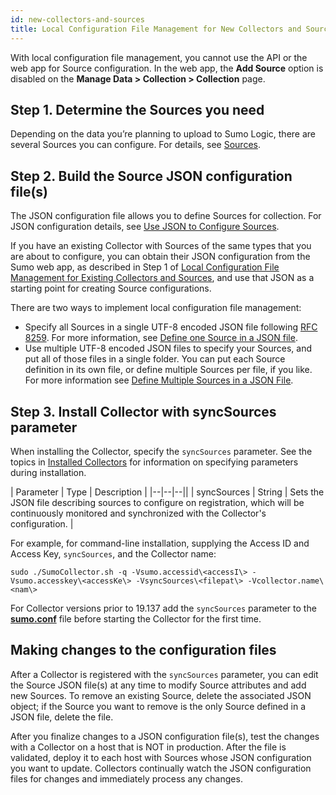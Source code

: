```yaml
---
id: new-collectors-and-sources
title: Local Configuration File Management for New Collectors and Sources
---
```




With local configuration file management, you cannot use the API or the web app for Source configuration. In the web app, the **Add Source** option is disabled on the **Manage Data \> Collection \> Collection** page.

## Step 1. Determine the Sources you need

Depending on the data you’re planning to upload to Sumo Logic, there are several Sources you can configure. For details, see [Sources](/docs/send-data/sources).

## Step 2. Build the Source JSON configuration file(s)

The JSON configuration file allows you to define Sources for collection. For JSON configuration details, see [Use JSON to Configure Sources](/docs/send-data/sources/use-json-configure-sources). 

If you have an existing Collector with Sources of the same types that you are about to configure, you can obtain their JSON configuration from the Sumo web app, as described in Step 1 of [Local Configuration File Management for Existing Collectors and Sources](/docs/send-data/sources/use-json-configure-sources/local-configuration-file-management), and use that JSON as a starting point for creating Source configurations.

There are two ways to implement local configuration file management:

 * Specify all Sources in a single UTF-8 encoded JSON file following [RFC 8259](https://tools.ietf.org/html/rfc8259). For more information, see [Define one Source in a JSON file](/docs/send-data/sources/use-json-configure-sources/local-configuration-file-management).
 * Use multiple UTF-8 encoded JSON files to specify your Sources, and put all of those files in a single folder. You can put each Source definition in its own file, or define multiple Sources per file, if you like. For more information see [Define Multiple Sources in a JSON File](/docs/send-data/sources/use-json-configure-sources/local-configuration-file-management).

## Step 3. Install Collector with syncSources parameter

When installing the Collector, specify the `syncSources` parameter. See the topics in [Installed Collectors](/docs/send-data/sources/installed-collectors) for information on specifying parameters during installation.

| Parameter | Type | Description |
|--|--|--||
| syncSources   | String   | Sets the JSON file describing sources to configure on registration, which will be continuously monitored and synchronized with the Collector's configuration. |

For example, for command-line installation, supplying the Access ID and
Access Key, `syncSources`, and the Collector name:

`sudo ./SumoCollector.sh -q -Vsumo.accessid\<accessI\> -Vsumo.accesskey\<accessKe\> -VsyncSources\<filepat\> -Vcollector.name\<nam\>`

For Collector versions prior to 19.137 add the `syncSources` parameter to the [**sumo.conf**](../../../installed-collectors/collector-installation-reference/sumoconf-for-legacy-collectors.md) file before starting the Collector for the first time.

## Making changes to the configuration files

After a Collector is registered with the `syncSources` parameter, you can edit the Source JSON file(s) at any time to modify Source attributes and add new Sources. To remove an existing Source, delete the associated JSON object; if the Source you want to remove is the only Source defined in a JSON file, delete the file.  

After you finalize changes to a JSON configuration file(s), test the changes with a Collector on a host that is NOT in production. After the file is validated, deploy it to each host with Sources whose JSON configuration you want to update. Collectors continually watch the JSON configuration files for changes and immediately process any changes. 
